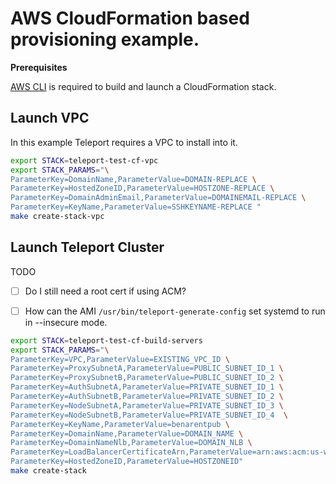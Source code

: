 # AWS CloudFormation based provisioning example.

**Prerequisites** 

[AWS CLI](https://aws.amazon.com/cli/) is required to build and launch a CloudFormation stack.


## Launch VPC
In this example Teleport requires a VPC to install into it. 

```bash
export STACK=teleport-test-cf-vpc
export STACK_PARAMS="\
ParameterKey=DomainName,ParameterValue=DOMAIN-REPLACE \
ParameterKey=HostedZoneID,ParameterValue=HOSTZONE-REPLACE \
ParameterKey=DomainAdminEmail,ParameterValue=DOMAINEMAIL-REPLACE \
ParameterKey=KeyName,ParameterValue=SSHKEYNAME-REPLACE "
make create-stack-vpc
```


## Launch Teleport Cluster

TODO
- [ ] Do I still need a root cert if using ACM?
- [ ] How can the AMI `/usr/bin/teleport-generate-config` set systemd to run in --insecure mode. 


```bash
export STACK=teleport-test-cf-build-servers
export STACK_PARAMS="\
ParameterKey=VPC,ParameterValue=EXISTING_VPC_ID \
ParameterKey=ProxySubnetA,ParameterValue=PUBLIC_SUBNET_ID_1 \
ParameterKey=ProxySubnetB,ParameterValue=PUBLIC_SUBNET_ID_2 \
ParameterKey=AuthSubnetA,ParameterValue=PRIVATE_SUBNET_ID_1 \
ParameterKey=AuthSubnetB,ParameterValue=PRIVATE_SUBNET_ID_2 \
ParameterKey=NodeSubnetA,ParameterValue=PRIVATE_SUBNET_ID_3 \
ParameterKey=NodeSubnetB,ParameterValue=PRIVATE_SUBNET_ID_4  \
ParameterKey=KeyName,ParameterValue=benarentpub \
ParameterKey=DomainName,ParameterValue=DOMAIN_NAME \
ParameterKey=DomainNameNlb,ParameterValue=DOMAIN_NLB \
ParameterKey=LoadBalancerCertificateArn,ParameterValue=arn:aws:acm:us-west-2:115871037100:certificate/006ea504-6606-40a2-b9c3-8805ae2fffb6 \
ParameterKey=HostedZoneID,ParameterValue=HOSTZONEID" 
make create-stack 
```

